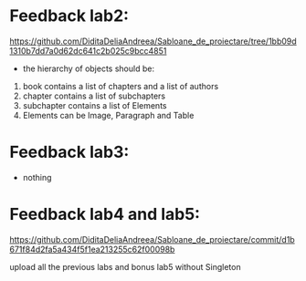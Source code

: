 # Feedback lab2:
https://github.com/DiditaDeliaAndreea/Sabloane_de_proiectare/tree/1bb09d1310b7dd7a0d62dc641c2b025c9bcc4851

- the hierarchy of objects should be:
1.  book contains a list of chapters and a list of authors
2.  chapter contains a list of subchapters
3.  subchapter contains a list of Elements
4.  Elements can be Image, Paragraph and Table

# Feedback lab3:
- nothing

# Feedback lab4 and lab5:
https://github.com/DiditaDeliaAndreea/Sabloane_de_proiectare/commit/d1b671f84d2fa5a434f5f1ea213255c62f00098b

upload all the previous labs and bonus lab5 without Singleton
